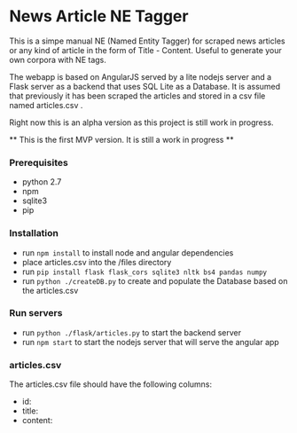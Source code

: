 # News Article NE Tagger

This is a simpe manual NE (Named Entity Tagger) for scraped news articles or any kind of article in the form of Title - Content. Useful to generate your own corpora with NE tags. 

The webapp is based on AngularJS served by a lite nodejs server and a Flask server as a backend that uses SQL Lite as a Database. It is assumed that previously it has been scraped the articles and stored in a csv file named articles.csv .

Right now this is an alpha version as this project is still work in progress.

** This is the first MVP version. It is still a work in progress **
### Prerequisites
  - python 2.7
  - npm 
  - sqlite3
  - pip


### Installation
  - run `npm install` to install node and angular dependencies
  - place articles.csv into the /files directory
  - run `pip install flask flask_cors sqlite3 nltk bs4 pandas numpy`
  - run `python ./createDB.py` to create and populate the Database based on the articles.csv
  
### Run servers
  - run `python ./flask/articles.py` to start the backend server
  - run `npm start` to start the nodejs server that will serve the angular app
  
  
### articles.csv
The articles.csv file should have the following columns:
  - id: <integer> 
  - title: <string>
  - content: <string>
  

